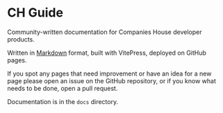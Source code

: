 # CH Guide

Community-written documentation for Companies House developer products.

Written in [Markdown](https://docs.github.com/en/get-started/writing-on-github/getting-started-with-writing-and-formatting-on-github/basic-writing-and-formatting-syntax) format, built with VitePress, deployed on GitHub pages.

If you spot any pages that need improvement or have an idea for a new page please open an issue on the GitHub repository, 
or if you know what needs to be done, open a pull request.

Documentation is in the `docs` directory.
